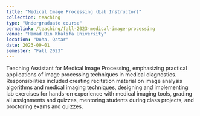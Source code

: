 ```yaml
---
title: "Medical Image Processing (Lab Instructor)"
collection: teaching
type: "Undergraduate course"
permalink: /teaching/fall-2023-medical-image-processing
venue: "Hamad Bin Khalifa University"
location: "Doha, Qatar"
date: 2023-09-01
semester: "Fall 2023"
---
```


Teaching Assistant for Medical Image Processing, emphasizing practical applications of image processing techniques in medical diagnostics. Responsibilities included creating recitation material on image analysis algorithms and medical imaging techniques, designing and implementing lab exercises for hands-on experience with medical imaging tools, grading all assignments and quizzes, mentoring students during class projects, and proctoring exams and quizzes.
